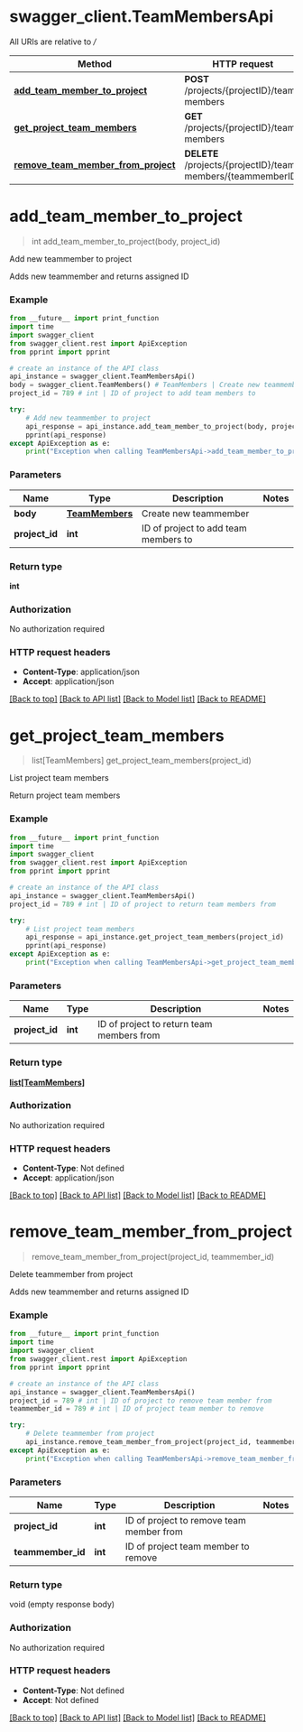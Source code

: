 # swagger_client.TeamMembersApi

All URIs are relative to */*

Method | HTTP request | Description
------------- | ------------- | -------------
[**add_team_member_to_project**](TeamMembersApi.md#add_team_member_to_project) | **POST** /projects/{projectID}/team-members | Add new teammember to project
[**get_project_team_members**](TeamMembersApi.md#get_project_team_members) | **GET** /projects/{projectID}/team-members | List project team members
[**remove_team_member_from_project**](TeamMembersApi.md#remove_team_member_from_project) | **DELETE** /projects/{projectID}/team-members/{teammemberID} | Delete teammember from project

# **add_team_member_to_project**
> int add_team_member_to_project(body, project_id)

Add new teammember to project

Adds new teammember and returns assigned ID

### Example
```python
from __future__ import print_function
import time
import swagger_client
from swagger_client.rest import ApiException
from pprint import pprint

# create an instance of the API class
api_instance = swagger_client.TeamMembersApi()
body = swagger_client.TeamMembers() # TeamMembers | Create new teammember
project_id = 789 # int | ID of project to add team members to

try:
    # Add new teammember to project
    api_response = api_instance.add_team_member_to_project(body, project_id)
    pprint(api_response)
except ApiException as e:
    print("Exception when calling TeamMembersApi->add_team_member_to_project: %s\n" % e)
```

### Parameters

Name | Type | Description  | Notes
------------- | ------------- | ------------- | -------------
 **body** | [**TeamMembers**](TeamMembers.md)| Create new teammember | 
 **project_id** | **int**| ID of project to add team members to | 

### Return type

**int**

### Authorization

No authorization required

### HTTP request headers

 - **Content-Type**: application/json
 - **Accept**: application/json

[[Back to top]](#) [[Back to API list]](../README.md#documentation-for-api-endpoints) [[Back to Model list]](../README.md#documentation-for-models) [[Back to README]](../README.md)

# **get_project_team_members**
> list[TeamMembers] get_project_team_members(project_id)

List project team members

Return project team members

### Example
```python
from __future__ import print_function
import time
import swagger_client
from swagger_client.rest import ApiException
from pprint import pprint

# create an instance of the API class
api_instance = swagger_client.TeamMembersApi()
project_id = 789 # int | ID of project to return team members from

try:
    # List project team members
    api_response = api_instance.get_project_team_members(project_id)
    pprint(api_response)
except ApiException as e:
    print("Exception when calling TeamMembersApi->get_project_team_members: %s\n" % e)
```

### Parameters

Name | Type | Description  | Notes
------------- | ------------- | ------------- | -------------
 **project_id** | **int**| ID of project to return team members from | 

### Return type

[**list[TeamMembers]**](TeamMembers.md)

### Authorization

No authorization required

### HTTP request headers

 - **Content-Type**: Not defined
 - **Accept**: application/json

[[Back to top]](#) [[Back to API list]](../README.md#documentation-for-api-endpoints) [[Back to Model list]](../README.md#documentation-for-models) [[Back to README]](../README.md)

# **remove_team_member_from_project**
> remove_team_member_from_project(project_id, teammember_id)

Delete teammember from project

Adds new teammember and returns assigned ID

### Example
```python
from __future__ import print_function
import time
import swagger_client
from swagger_client.rest import ApiException
from pprint import pprint

# create an instance of the API class
api_instance = swagger_client.TeamMembersApi()
project_id = 789 # int | ID of project to remove team member from
teammember_id = 789 # int | ID of project team member to remove

try:
    # Delete teammember from project
    api_instance.remove_team_member_from_project(project_id, teammember_id)
except ApiException as e:
    print("Exception when calling TeamMembersApi->remove_team_member_from_project: %s\n" % e)
```

### Parameters

Name | Type | Description  | Notes
------------- | ------------- | ------------- | -------------
 **project_id** | **int**| ID of project to remove team member from | 
 **teammember_id** | **int**| ID of project team member to remove | 

### Return type

void (empty response body)

### Authorization

No authorization required

### HTTP request headers

 - **Content-Type**: Not defined
 - **Accept**: Not defined

[[Back to top]](#) [[Back to API list]](../README.md#documentation-for-api-endpoints) [[Back to Model list]](../README.md#documentation-for-models) [[Back to README]](../README.md)

